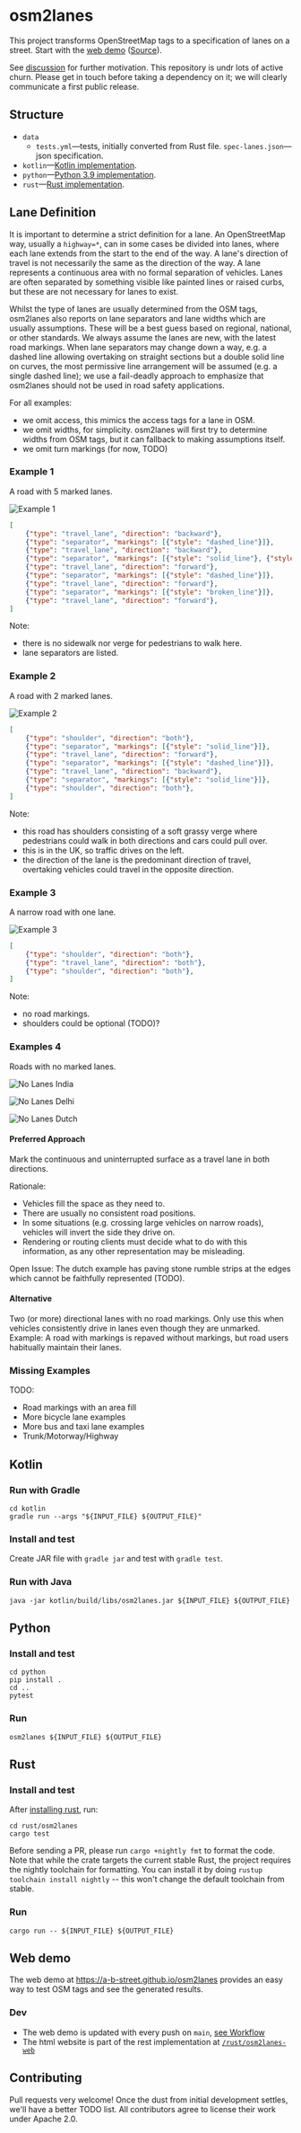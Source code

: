 # osm2lanes

This project transforms OpenStreetMap tags to a specification of lanes on a
street. Start with the [web demo](https://a-b-street.github.io/osm2lanes) ([Source](#web-demo)).

See [discussion](https://github.com/a-b-street/abstreet/discussions/789) for further motivation. This repository is undr lots of active churn. Please get in touch before taking a dependency on it; we will clearly communicate a first public release.

## Structure

- `data`
  - `tests.yml`—tests, initially converted from Rust file.
    `spec-lanes.json`—json specification.
- `kotlin`—[Kotlin implementation](#kotlin).
- `python`—[Python 3.9 implementation](#python).
- `rust`—[Rust implementation](#rust).

## Lane Definition

It is important to determine a strict definition for a lane.
An OpenStreetMap way, usually a `highway=*`, can in some cases be divided into lanes,
where each lane extends from the start to the end of the way.
A lane's direction of travel is not necessarily the same as the direction of the way.
A lane represents a continuous area with no formal separation of vehicles.
Lanes are often separated by something visible like painted lines or raised curbs,
but these are not necessary for lanes to exist.

Whilst the type of lanes are usually determined from the OSM tags,
osm2lanes also reports on lane separators and lane widths which are usually assumptions.
These will be a best guess based on regional, national, or other standards.
We always assume the lanes are new, with the latest road markings.
When lane separators may change down a way,
e.g. a dashed line allowing overtaking on straight sections but a double solid line on curves,
the most permissive line arrangement will be assumed (e.g. a single dashed line);
we use a fail-deadly approach to emphasize that
osm2lanes should not be used in road safety applications.

For all examples:

- we omit access, this mimics the access tags for a lane in OSM.
- we omit widths, for simplicity. osm2lanes will first try to determine widths from OSM tags, but it can fallback to making assumptions itself.
- we omit turn markings (for now, TODO)

### Example 1

A road with 5 marked lanes.

![Example 1](https://upload.wikimedia.org/wikipedia/commons/0/0e/Gr%C3%BCnbergstra%C3%9Fe_2.JPG)

```json
[
    {"type": "travel_lane", "direction": "backward"},
    {"type": "separator", "markings": [{"style": "dashed_line"}]},
    {"type": "travel_lane", "direction": "backward"},
    {"type": "separator", "markings": [{"style": "solid_line"}, {"style": "solid_line"}]},
    {"type": "travel_lane", "direction": "forward"},
    {"type": "separator", "markings": [{"style": "dashed_line"}]},
    {"type": "travel_lane", "direction": "forward"},
    {"type": "separator", "markings": [{"style": "broken_line"}]},
    {"type": "travel_lane", "direction": "forward"},
]
```

Note:

- there is no sidewalk nor verge for pedestrians to walk here.
- lane separators are listed.

### Example 2

A road with 2 marked lanes.

![Example 2](https://upload.wikimedia.org/wikipedia/commons/f/f0/A537_Cat_and_Fiddle_Road_-_geograph.org.uk_-_175899.jpg)

```json
[
    {"type": "shoulder", "direction": "both"},
    {"type": "separator", "markings": [{"style": "solid_line"}]},
    {"type": "travel_lane", "direction": "forward"},
    {"type": "separator", "markings": [{"style": "dashed_line"}]},
    {"type": "travel_lane", "direction": "backward"},
    {"type": "separator", "markings": [{"style": "solid_line"}]},
    {"type": "shoulder", "direction": "both"},
]
```

Note:

- this road has shoulders consisting of a soft grassy verge where pedestrians could walk in both directions and cars could pull over.
- this is in the UK, so traffic drives on the left.
- the direction of the lane is the predominant direction of travel,
  overtaking vehicles could travel in the opposite direction.

### Example 3

A narrow road with one lane.

![Example 3](https://upload.wikimedia.org/wikipedia/commons/5/58/Back_Road_In_Ireland.jpg)

```json
[
    {"type": "shoulder", "direction": "both"},
    {"type": "travel_lane", "direction": "both"},
    {"type": "shoulder", "direction": "both"},
]
```

Note:

- no road markings.
- shoulders could be optional (TODO)?

### Examples 4

Roads with no marked lanes.

![No Lanes India](https://upload.wikimedia.org/wikipedia/commons/thumb/5/5a/Bijupara-Khalari_Road_-_Jharkhand_1648.JPG/1920px-Bijupara-Khalari_Road_-_Jharkhand_1648.JPG)

![No Lanes Delhi](https://upload.wikimedia.org/wikipedia/commons/thumb/a/a8/Ratan_Lal_Market%2C_Kaseru_Walan%2C_Paharganj%2C_New_Delhi%2C_Delhi%2C_India_-_panoramio_%281%29.jpg/1280px-Ratan_Lal_Market%2C_Kaseru_Walan%2C_Paharganj%2C_New_Delhi%2C_Delhi%2C_India_-_panoramio_%281%29.jpg)

![No Lanes Dutch](https://upload.wikimedia.org/wikipedia/commons/e/e8/Fietsstraat.jpg)

#### Preferred Approach

Mark the continuous and uninterrupted surface as a travel lane in both directions.

Rationale:

- Vehicles fill the space as they need to.
- There are usually no consistent road positions.
- In some situations (e.g. crossing large vehicles on narrow roads),
  vehicles will invert the side they drive on.
- Rendering or routing clients must decide what to do with this information, as any other representation may be misleading.

Open Issue: The dutch example has paving stone rumble strips at the edges which cannot be faithfully represented (TODO).

#### Alternative

Two (or more) directional lanes with no road markings.
Only use this when vehicles consistently drive in lanes even though they are unmarked.
Example: A road with markings is repaved without markings, but road users habitually maintain their lanes.

### Missing Examples

TODO:

- Road markings with an area fill
- More bicycle lane examples
- More bus and taxi lane examples
- Trunk/Motorway/Highway

## Kotlin

### Run with Gradle

```shell
cd kotlin
gradle run --args "${INPUT_FILE} ${OUTPUT_FILE}"
```

### Install and test

Create JAR file with `gradle jar` and test with `gradle test`.

### Run with Java

```shell
java -jar kotlin/build/libs/osm2lanes.jar ${INPUT_FILE} ${OUTPUT_FILE}
```

## Python

### Install and test

```shell
cd python
pip install .
cd ..
pytest
```

### Run

```shell
osm2lanes ${INPUT_FILE} ${OUTPUT_FILE}
```

## Rust

### Install and test

After [installing rust](https://www.rust-lang.org/tools/install), run:

```shell
cd rust/osm2lanes
cargo test
```

Before sending a PR, please run `cargo +nightly fmt` to format the code. Note that while the crate targets the current stable Rust, the project requires the nightly toolchain for formatting. You can install it by doing `rustup toolchain install nightly` -- this won't change the default toolchain from stable.

### Run

```shell
cargo run -- ${INPUT_FILE} ${OUTPUT_FILE}
```

## Web demo

The web demo at https://a-b-street.github.io/osm2lanes provides an easy way to test OSM tags and see the generated results.

### Dev

- The web demo is updated with every push on `main`, [see Workflow](./.github/workflows/web.yml)
- The html website is part of the rest implementation at [`/rust/osm2lanes-web` ](./rust/osm2lanes-web)

## Contributing

Pull requests very welcome! Once the dust from initial development settles, we'll have a better TODO list. All contributors agree to license their work under Apache 2.0.
